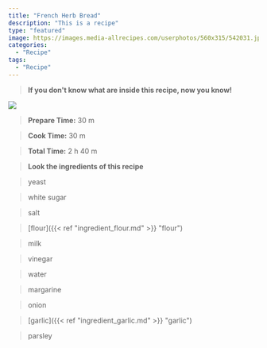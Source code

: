 ```yaml
---
title: "French Herb Bread"
description: "This is a recipe"
type: "featured"
image: https://images.media-allrecipes.com/userphotos/560x315/542031.jpg
categories: 
  - "Recipe"
tags: 
  - "Recipe"
---
```



>**If you don't know what are inside this recipe, now you know!**

![](../images/Recipes-Banner.jpg)
> **Prepare Time:** 30 m


> **Cook Time:** 30 m


> **Total Time:** 2 h 40 m

> **Look the ingredients of this recipe**

> yeast

> white sugar

> salt

> [flour]({{< ref "ingredient_flour.md" >}} "flour")

> milk

> vinegar

> water

> margarine

> onion

> [garlic]({{< ref "ingredient_garlic.md" >}} "garlic")

> parsley

